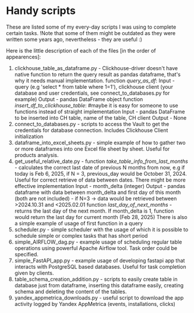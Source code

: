 # Handy scripts
These are listed some of my every-day scripts I was using to complete certain tasks.
!Note that some of them might be outdated as they were written some years ago, nevertheless - they are useful :)

Here is the little description of each of the files [in the order of appearences]:
1. clickhouse_table_as_dataframe.py - Clickhouse-driver doesn't have native function to return the query result as pandas dataframe, that's why it needs manual implementation.
   function *query_as_df*:
     Input - query (e.g 'select * from table where 1=1'), clickhouse client (your database and user credentials, see connect_to_databases.py for example)
     Output - pandas DataFrame object
   function *insert_df_to_clickhouse_table*: #maybe it is easy for someone to use functions instead of straight implementation
     Input - pandas DataFrame to be inserted into CH table, name of the table, CH client
     Output - None
2. connect_to_databases.py - scripts to access the Vault to get the credentials for database connection. Includes Clickhouse Client initialization
3. dataframe_into_excel_sheets.py - simple example of how to gather two or more dataframes into one Excel file sheet by sheet. Useful for products analysis.
4. get_useful_relative_date.py -
   function *take_table_info_from_last_months* - calculates the correct last date of previous N months from now, e.g if today is Feb 6, 2025, if N = 3, previous_day would be October   31, 2024. Useful for correct retrieve of data between dates. There might be more effective implementation
     Input - month_delta (integer)
     Output - pandas dataframe with data between month_delta and first day of this month (both are not included) - if N=3 -> data would be retrieved between >2024.10.31 and <2025.02.01
   function *last_day_of_next_months* - returns the last day of the next month. If month_delta is 1, function would return the last day for current month (Feb 28, 2025)
   There is also a simple example of usage of first function in a query
5. scheduler.py - simple scheduler with the usage of which it is possible to schedule simple or complex tasks that has short period
6. simple_AIRFLOW_dag.py - example usage of scheduling regular table operations using powerful Apache Airflow tool. Task order could be specified.
7. simple_FastAPI_app.py - example usage of developing fastapi app that interacts with PostgreSQL based databases. Useful for task completion given by clients.
8. table_schema_creation_addition.py - scripts to easily create table in database just from dataframe, inserting this dataframe easily, creating schema and deleting the content of the tables.
9. yandex_appmetrica_downloads.py - useful script to download the app activity logged by Yandex AppMetrica (events, installations, clicks)
